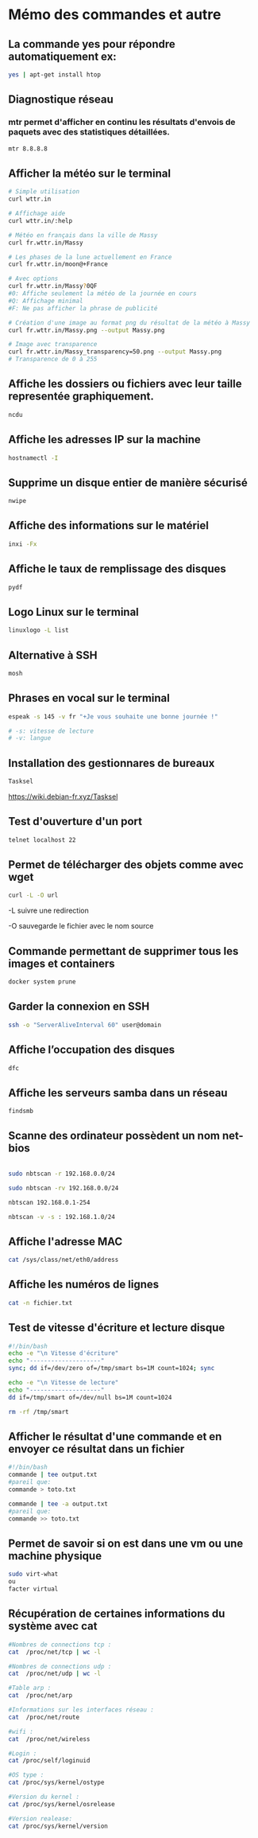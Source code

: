 # Mémo des commandes et autre 

## La commande yes pour répondre automatiquement ex:

```bash
yes | apt-get install htop
```

## Diagnostique réseau
### mtr permet d'afficher en continu les résultats d'envois de paquets avec des statistiques détaillées.
```bash
mtr 8.8.8.8

```

## Afficher la météo sur le terminal

```bash
# Simple utilisation
curl wttr.in

# Affichage aide
curl wttr.in/:help

# Météo en français dans la ville de Massy
curl fr.wttr.in/Massy

# Les phases de la lune actuellement en France
curl fr.wttr.in/moon@+France

# Avec options
curl fr.wttr.in/Massy?0QF
#0: Affiche seulement la météo de la journée en cours
#Q: Affichage minimal
#F: Ne pas afficher la phrase de publicité

# Création d'une image au format png du résultat de la météo à Massy
curl fr.wttr.in/Massy.png --output Massy.png

# Image avec transparence
curl fr.wttr.in/Massy_transparency=50.png --output Massy.png
# Transparence de 0 à 255
```

## Affiche les dossiers ou fichiers avec leur taille representée graphiquement.

```bash
ncdu
```

## Affiche les adresses IP sur la machine

```bash
hostnamectl -I
```

## Supprime un disque entier de manière sécurisé

```bash
nwipe
```

## Affiche des informations sur le matériel

```bash
inxi -Fx
```

## Affiche le taux de remplissage des disques

```bash
pydf
```

## Logo Linux sur le terminal

```bash
linuxlogo -L list
```

## Alternative à SSH

```bash
mosh
```

## Phrases en vocal sur le terminal

```bash
espeak -s 145 -v fr "+Je vous souhaite une bonne journée !"

# -s: vitesse de lecture
# -v: langue
```

## Installation des gestionnares de bureaux

```bash
Tasksel
```
https://wiki.debian-fr.xyz/Tasksel

## Test d'ouverture d'un port

```bash
telnet localhost 22
```

## Permet de télécharger des objets comme avec wget

```bash
curl -L -O url
```
-L  suivre une redirection

-O  sauvegarde le fichier avec le nom source

## Commande permettant de supprimer tous les images et containers

```bash
docker system prune
```

## Garder la connexion en SSH

```bash
ssh -o "ServerAliveInterval 60" user@domain
```

## Affiche l’occupation des disques

```bash
dfc
```

## Affiche les serveurs samba dans un réseau 

```bash
findsmb
```

## Scanne des ordinateur possèdent un nom net-bios

```bash

sudo nbtscan -r 192.168.0.0/24

sudo nbtscan -rv 192.168.0.0/24

nbtscan 192.168.0.1-254

nbtscan -v -s : 192.168.1.0/24

```

## Affiche l'adresse MAC

```bash
cat /sys/class/net/eth0/address
```
## Affiche les numéros de lignes

```bash
cat -n fichier.txt
```
## Test de vitesse d'écriture et lecture disque

```bash
#!/bin/bash
echo -e "\n Vitesse d'écriture"
echo "--------------------"
sync; dd if=/dev/zero of=/tmp/smart bs=1M count=1024; sync

echo -e "\n Vitesse de lecture"
echo "--------------------"
dd if=/tmp/smart of=/dev/null bs=1M count=1024

rm -rf /tmp/smart
```
## Afficher le résultat d'une commande et en envoyer ce résultat dans un fichier

```bash
#!/bin/bash
commande | tee output.txt
#pareil que:
commande > toto.txt

commande | tee -a output.txt
#pareil que:
commande >> toto.txt

```

## Permet de savoir si on est dans une vm ou une machine physique

```bash
sudo virt-what
ou
facter virtual
```

## Récupération de certaines informations du système avec cat
```bash
#Nombres de connections tcp :
cat  /proc/net/tcp | wc -l

#Nombres de connections udp :
cat  /proc/net/udp | wc -l

#Table arp :
cat  /proc/net/arp

#Informations sur les interfaces réseau :
cat  /proc/net/route

#wifi :
cat  /proc/net/wireless

#Login :
cat /proc/self/loginuid

#OS type :
cat /proc/sys/kernel/ostype

#Version du kernel :
cat /proc/sys/kernel/osrelease

#Version realease:
cat /proc/sys/kernel/version
```
